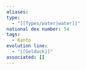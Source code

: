 ```yaml
---
aliases: 
type:
  - "[[Types/water|water]]"
national dex number: 54
tags:
  - Kanto
evolution line:
  - "[[Golduck]]"
associated: []
---
```

